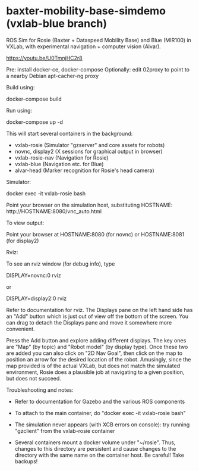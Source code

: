 # baxter-mobility-base-simdemo (vxlab-blue branch)
ROS Sim for Rosie (Baxter + Dataspeed Mobility Base) and Blue (MIR100) in VXLab, with experimental navigation + computer vision (Alvar).

https://youtu.be/U0TmnjHC2r8

Pre: install docker-ce, docker-compose
Optionally: edit 02proxy to point to a nearby Debian apt-cacher-ng proxy

Build using:

docker-compose build

Run using:

docker-compose up -d

This will start several containers in the background:
- vxlab-rosie (Simulator "gzserver" and core assets for robots)
- novnc, display2 (X sessions for graphical output in browser)
- vxlab-rosie-nav (Navigation for Rosie)
- vxlab-blue (Navigation etc. for Blue)
- alvar-head (Marker recognition for Rosie's head camera)

Simulator:

docker exec -it vxlab-rosie bash

Point your browser on the simulation host, substituting HOSTNAME: http://HOSTNAME:8080/vnc_auto.html

To view output:

Point your browser at HOSTNAME:8080 (for novnc) or HOSTNAME:8081 (for display2)

Rviz:

To see an rviz window (for debug info), type

DISPLAY=novnc:0 rviz

or

DISPLAY=display2:0 rviz

Refer to documentation for rviz. The Displays pane on the left hand side has an "Add" button which is just out of view off the bottom of the screen. You can drag to detach the Displays pane and move it somewhere more convenient.

Press the Add button and explore adding different displays. The key ones are "Map" (by topic) and "Robot model" (by display type). Once these two are added you can also click on "2D Nav Goal", then click on the map to position an arrow for the desired location of the robot. Amusingly, since the map provided is of the actual VXLab, but does not match the simulated environment, Rosie does a plausible job at navigating to a given position, but does not succeed.

Troubleshooting and notes:

- Refer to documentation for Gazebo and the various ROS components

- To attach to the main container, do "docker exec -it vxlab-rosie bash"

- The simulation never appears (with XCB errors on console): try running "gzclient" from the vxlab-rosie container

- Several containers mount a docker volume under "~/rosie". Thus, changes to this directory are persistent and cause changes to the directory with the same name on the container host. Be careful! Take backups!
